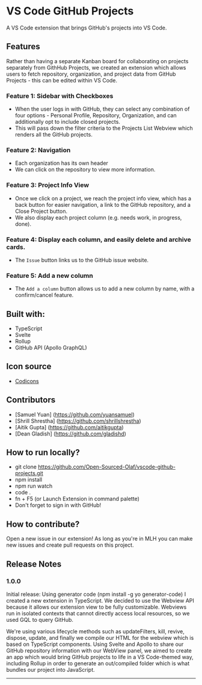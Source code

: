 # VS Code GitHub Projects
A VS Code extension that brings GitHub's projects into VS Code.  

## Features

Rather than having a separate Kanban board for collaborating on projects separately from GithHub Projects, we created an extension which allows users to fetch repository, organization, and project data from GitHub Projects - this can be edited within VS Code.  

### Feature 1: Sidebar with Checkboxes
- When the user logs in with GitHub, they can select any combination of four options - Personal Profile, Repository, Organization, and can additionally opt to include closed projects.  
- This will pass down the filter criteria to the Projects List Webview which renders all the GitHub projects.

### Feature 2: Navigation
- Each organization has its own header
- We can click on the repository to view more information.  

### Feature 3: Project Info View
- Once we click on a project, we reach the project info view, which has a back button for easier navigation, a link to the GitHub repository, and a Close Project button.  
- We also display each project column (e.g. needs work, in progress, done).  

### Feature 4: Display each column, and easily delete and archive cards. 
- The `Issue` button links us to the GitHub issue website.  

### Feature 5: Add a new column
- The `Add a column` button allows us to add a new column by name, with a confirm/cancel feature.  

## Built with:
- TypeScript
- Svelte
- Rollup
- GitHub API (Apollo GraphQL)

## Icon source
- [Codicons](https://microsoft.github.io/vscode-codicons/dist/codicon.html)

## Contributors

- [Samuel Yuan] (https://github.com/yuansamuel)
- [Shrill Shrestha] (https://github.com/shrillshrestha)
- [Aitik Gupta] (https://github.com/aitikgupta)
- [Dean Gladish] (https://github.com/gladishd)

## How to run locally?
- git clone https://github.com/Open-Sourced-Olaf/vscode-github-projects.git
- npm install
- npm run watch
- code .
- fn + F5 (or Launch Extension in command palette)
- Don't forget to sign in with GitHub!  

## How to contribute?
Open a new issue in our extension!  As long as you're in MLH you can make new issues and create pull requests on this project.  

## Release Notes

### 1.0.0

Initial release:  Using generator code (npm install -g yo generator-code) I created a new extension in TypeScript.  We decided to use the Webview API because it allows our extension view to be fully customizable.  Webviews run in isolated contexts that cannot directly access local resources, so we used GQL to query GitHub.  

We're using various lifecycle methods such as updateFilters, kill, revive, dispose, update, and finally we compile our HTML for the webview which is based on TypeScript components.  Using Svelte and Apollo to share our GitHub repository information with our WebView panel, we aimed to create an app which would bring GitHub projects to life in a VS Code-themed way, including Rollup in order to generate an out/compiled folder which is what bundles our project into JavaScript.  

-----------------------------------------------------------------------------------------------------------
